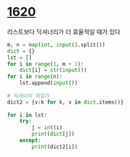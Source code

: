 # [1620](https://www.acmicpc.net/problem/1620])

리스트보다 딕셔너리가 더 효율적일 때가 있다

```python
m, n = map(int, input().split())
dict = {}
lst = []
for i in range(1, m + 1):
    dict[i] = str(input())
for i in range(n):
    lst.append(input())
    
# 딕셔너리 뒤집기
dict2 = {v:k for k, v in dict.items()}
       
for i in lst:
    try:
        j = int(i)
        print(dict[j])
    except:
        print(dict2[i])

```



